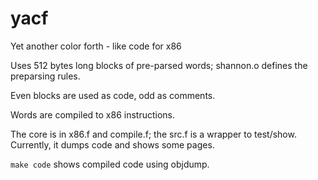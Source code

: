 yacf
====

Yet another color forth - like code for x86

Uses 512 bytes long blocks of pre-parsed words; shannon.o defines the preparsing rules.

Even blocks are used as code, odd as comments.

Words are compiled to x86 instructions.

The core is in x86.f and compile.f; the src.f is a wrapper to
test/show. Currently, it dumps code and shows some pages.

`make code` shows compiled code using objdump.
